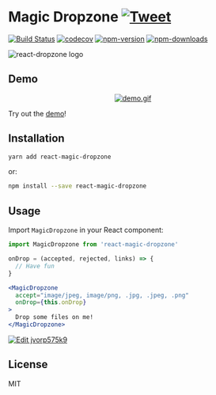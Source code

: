 # Magic Dropzone [![Tweet](https://img.shields.io/twitter/url/http/shields.io.svg?style=social)](https://twitter.com/intent/tweet?text=Drag-and-drop%20files%20or%20urls!%20Built%20for%20React:&url=https://github.com/bourdakos1/react-magic-dropzone&hashtags=react,component,dropzone,developers)

[![Build Status](https://travis-ci.org/bourdakos1/react-magic-dropzone.svg?branch=master)](https://travis-ci.org/bourdakos1/react-magic-dropzone)
[![codecov](https://codecov.io/gh/bourdakos1/react-magic-dropzone/branch/master/graph/badge.svg)](https://codecov.io/gh/bourdakos1/react-magic-dropzone)
[![npm-version](https://img.shields.io/npm/v/react-magic-dropzone.svg)](https://www.npmjs.com/package/react-magic-dropzone)
[![npm-downloads](https://img.shields.io/npm/dm/react-magic-dropzone.svg)](https://www.npmjs.com/package/react-magic-dropzone)

![react-dropzone logo](https://storybird.s3.amazonaws.com/artwork/PaulMcDougall/square_crops/magic.jpeg)

## Demo

<div align="center">
  <a href="https://codesandbox.io/embed/y200pqy4pz?view=preview"><img src="https://media.giphy.com/media/3o6nUQ6Fuws5zOGM2k/giphy.gif" alt="demo.gif"></a>
</div>

Try out the [demo](https://codesandbox.io/embed/y200pqy4pz?view=preview)!

## Installation

```bash
yarn add react-magic-dropzone
```
or:
```bash
npm install --save react-magic-dropzone
```

## Usage

Import `MagicDropzone` in your React component:

```javascript static
import MagicDropzone from 'react-magic-dropzone'
```

```jsx
onDrop = (accepted, rejected, links) => {
  // Have fun
}
```

```jsx
<MagicDropzone
  accept="image/jpeg, image/png, .jpg, .jpeg, .png"
  onDrop={this.onDrop}
>
  Drop some files on me!
</MagicDropzone>
```

[![Edit jvorp575k9](https://codesandbox.io/static/img/play-codesandbox.svg)](https://codesandbox.io/s/jvorp575k9)

## License

MIT

